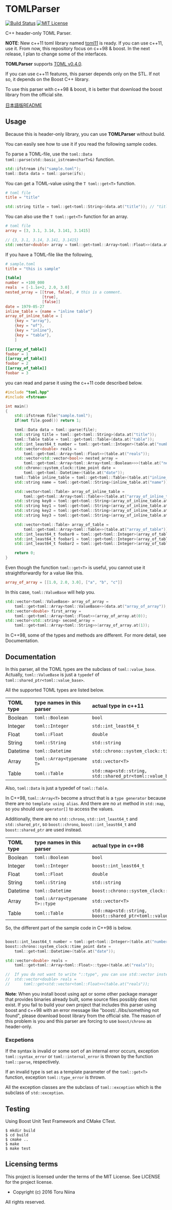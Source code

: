 TOMLParser
====

[![Build Status](https://travis-ci.org/ToruNiina/TOMLParser.svg?branch=travis)](https://travis-ci.org/ToruNiina/TOMLParser)
[![MIT License](http://img.shields.io/badge/license-MIT-blue.svg?style=flat)](LICENSE)

C++ header-only TOML Parser.

__NOTE__: New c++11 toml library named [toml11](https://github.com/ToruNiina/toml11) is ready. If you can use c++11, use it. From now, this repository focus on c++98 & boost. In the next release, I plan to change some of the interfaces.

__TOMLParser__ supports [TOML v0.4.0](http://github.com/toml-lang/toml/blob/master/README.md).

If you can use c++11 features, this parser depends only on the STL.
If not so, it depends on the Boost C++ library.

To use this parser with c++98 & boost, it is better that download the boost library
from the official site.

[日本語版README](README_ja.md)

## Usage

Because this is header-only library, you can use __TOMLParser__ without build.

You can easily see how to use it if you read the following sample codes.

To parse a TOML-file, use the `toml::Data toml::parse(std::basic_istream<charT>&)` function.

```cpp
std::ifstream ifs("sample.toml");
toml::Data data = toml::parse(ifs);
```

You can get a TOML-value using the `T toml::get<T>` function.

```toml
# toml file
title = "title"
```

```cpp
std::string title = toml::get<toml::String>(data.at("title")); // "title"
```

You can also use the `T toml::get<T>` function for an array.

```toml
# toml file
array = [3, 3.1, 3.14, 3.141, 3.1415]
```

```cpp
// {3, 3.1, 3.14, 3.141, 3.1415}
std::vector<double> array = toml::get<toml::Array<toml::Float>>(data.at("array"));
```

If you have a TOML-file like the following,

```toml
# sample.toml
title = "this is sample"

[table]
number = +100_000
reals  = [-1.1e+2, 2.0, 3.0]
nested_array = [[true, false], # this is a comment.
                [true],
                [false]]
date = 1979-05-27
inline_table = {name = "inline table"}
array_of_inline_table = [
    {key = "array"},
    {key = "of"},
    {key = "inline"},
    {key = "table"},
    ]

[[array_of_table]]
foobar = 1
[[array_of_table]]
foobar = 2
[[array_of_table]]
foobar = 3
```

you can read and parse it using the c++11 code described below.

```cpp
#include "toml.hpp"
#include <fstream>

int main()
{
    std::ifstream file("sample.toml");
    if(not file.good()) return 1;

    toml::Data data = toml::parse(file);
    std::string title = toml::get<toml::String>(data.at("title"));
    toml::Table table = toml::get<toml::Table>(data.at("table"));
    std::int_least64_t number = toml::get<toml::Integer>(table.at("number");
    std::vector<double> reals =
        toml::get<toml::Array<toml::Float>>(table.at("reals"));
    std::vector<std::vector<bool>> nested_array =
        toml::get<toml::Array<toml::Array<toml::Boolean>>>(table.at("nested_array"));
    std::chrono::system_clock::time_point date =
        toml::get<toml::Datetime>(table.at("date"));
    toml::Table inline_table = toml::get<toml::Table>(table.at("inline_table"));
    std::string name = toml::get<toml::String>(inline_table.at("name"));

    std::vector<toml::Table> array_of_inline_table = 
        toml::get<toml::Array<toml::Table>>(table.at("array_of_inline_table"));
    std::string key0 = toml::get<toml::String>(array_of_inline_table.at(0).at("key"));
    std::string key1 = toml::get<toml::String>(array_of_inline_table.at(1).at("key"));
    std::string key2 = toml::get<toml::String>(array_of_inline_table.at(2).at("key"));
    std::string key3 = toml::get<toml::String>(array_of_inline_table.at(3).at("key"));

    std::vector<toml::Table> array_of_table = 
        toml::get<toml::Array<toml::Table>>(table.at("array_of_table"));
    std::int_least64_t foobar0 = toml::get<toml::Integer>(array_of_table.at(0).at("foobar"));
    std::int_least64_t foobar1 = toml::get<toml::Integer>(array_of_table.at(1).at("foobar"));
    std::int_least64_t foobar2 = toml::get<toml::Integer>(array_of_table.at(2).at("foobar"));

    return 0;
}
```

Even though the function `toml::get<T>` is useful,
you cannot use it straightforwardly for a value like this.

```toml
array_of_array = [[1.0, 2.0, 3.0], ["a", "b", "c"]]
```

In this case, `toml::ValueBase` will help you.

```cpp
std::vector<toml::ValueBase> array_of_array =
    toml::get<toml::Array<toml::ValueBase>>(data.at("array_of_array"));
std::vector<double> first_array =
    toml::get<toml::Array<toml::Float>>(array_of_array.at(0));
std::vector<std::string> second_array =
    toml::get<toml::Array<toml::String>>(array_of_array.at(1));
```

In C++98, some of the types and methods are different.
For more detail, see Documentation.

## Documentation

In this parser, all the TOML types are the subclass of `toml::value_base`.
Actually, `toml::ValueBase` is just a `typedef` of `toml::shared_ptr<toml::value_base>`.

All the supported TOML types are listed below.

| TOML type | type names in this parser | actual type in c++11                   |
|:----------|:--------------------------|:---------------------------------------|
| Boolean   | `toml::Boolean`           | `bool`                                 |
| Integer   | `toml::Integer`           | `std::int_least64_t`                   |
| Float     | `toml::Float`             | `double`                               |
| String    | `toml::String`            | `std::string`                          |
| Datetime  | `toml::Datetime`          | `std::chrono::system_clock::time_point`|
| Array     | `toml::Array<typename T>` | `std::vector<T>`                       |
| Table     | `toml::Table`             | `std::map<std::string, std::shared_ptr<toml::value_base>>` |

Also, `toml::Data` is just a typedef of `toml::Table`.

In C++98, `toml::Array<T>` become a struct that is a `type generator`
because there are no `template using alias`.
And there are no `at` method in `std::map`,
so you should use `operator[]` to access the values.

Additionally, there are no `std::chrono`, `std::int_least64_t`
and `std::shared_ptr`, so `boost::chrono`, `boost::int_least64_t`
and `boost::shared_ptr` are used instead.

| TOML type | type names in this parser | actual type in c++98                     |
|:----------|:--------------------------|:-----------------------------------------|
| Boolean   | `toml::Boolean`           | `bool`                                   |
| Integer   | `toml::Integer`           | `boost::int_least64_t`                   |
| Float     | `toml::Float`             | `double`                                 |
| String    | `toml::String`            | `std::string`                            |
| Datetime  | `toml::Datetime`          | `boost::chrono::system_clock::time_point`|
| Array     | `toml::Array<typename T>::type` | `std::vector<T>`                   |
| Table     | `toml::Table`             | `std::map<std::string, boost::shared_ptr<toml::value_base>>` |

So, the different part of the sample code in C++98 is below.

```cpp

boost::int_least64_t number = toml::get<toml::Integer>(table.at("number");
boost::chrono::system_clock::time_point date =
    toml::get<toml::Datetime>(table.at("date"));

std::vector<double> reals =
    toml::get<toml::Array<toml::Float>::type>(table.at("reals"));

//  If you do not want to write "::type", you can use std::vector instead of toml::Array.
//  std::vector<double> reals =
//      toml::get<std::vector<toml::Float>>(table.at("reals"));
```

__Note__: When you install boost using apt or some other package manager
that provides binaries already built, some source files possibly does not exist.
If you fail to build your own project that includes this parser using boost and c++98
with an error message like "boost/../libs/something not found", please download
boost library from the official site.
The reason of this problem is you and this parser are forcing to use
```boost/chrono``` as header-only.

### Excpetions

If the syntax is invalid or some sort of an internal error occurs,
exception ```toml::syntax_error``` or ```toml::internal_error``` is thrown by
the function ```toml::parse```, respectively.

If an invalid type is set as a template parameter of the ```toml::get<T>``` function, 
exception ```toml::type_error``` is thrown.

All the exception classes are the subclass of ```toml::exception``` which is
the subclass of ```std::exception```.

## Testing

Using Boost Unit Test Framework and CMake CTest.

```
$ mkdir build
$ cd build
$ cmake ..
$ make 
$ make test
```

## Licensing terms

This project is licensed under the terms of the MIT License.
See LICENSE for the project license.

- Copyright (c) 2016 Toru Niina

All rights reserved.
